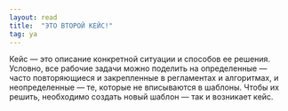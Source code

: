 ```yaml
---
layout: read
title:  "ЭТО ВТОРОЙ КЕЙС!"
tag: ya
---
```


Кейс — это описание конкретной ситуации и способов ее решения. Условно, все рабочие задачи можно поделить на определенные — часто повторяющиеся и закрепленные в регламентах и алгоритмах, и неопределенные — те, которые не вписываются в шаблоны. Чтобы их решить, необходимо создать новый шаблон — так и возникает кейс.